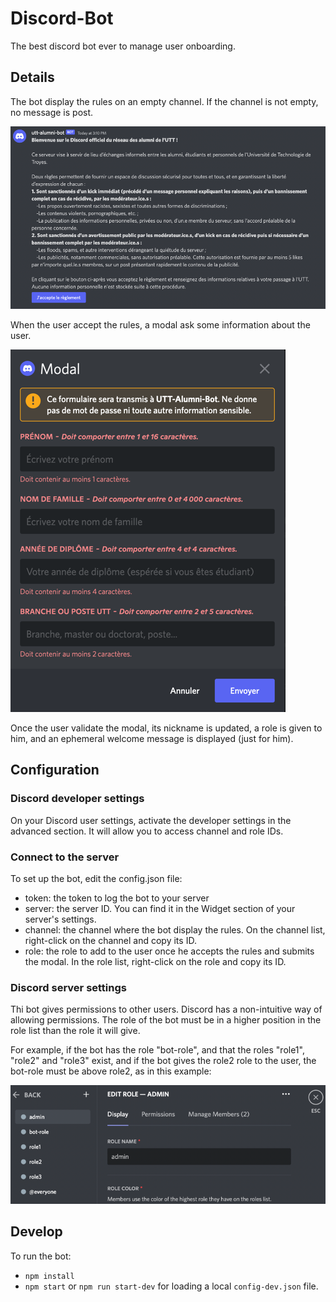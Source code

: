 # Discord-Bot
The best discord bot ever to manage user onboarding.

## Details
The bot display the rules on an empty channel. If the channel is not empty,
no message is post.

![Rules example](assets/rules-example.png)

When the user accept the rules, a modal ask some information about the user.

![Modal example](assets/modal-example.png)

Once the user validate the modal, its nickname is updated, a role is
given to him, and an ephemeral welcome message is displayed (just for him).

## Configuration
### Discord developer settings
On your Discord user settings, activate the developer settings in the advanced section. It will
allow you to access channel and role IDs.

### Connect to the server
To set up the bot, edit the config.json file:
- token: the token to log the bot to your server
- server: the server ID. You can find it in the Widget section of your server's settings.
- channel: the channel where the bot display the rules. On the channel list, right-click on the channel and copy its ID.
- role: the role to add to the user once he accepts the rules and submits the modal. In the role list, right-click on the role and copy its ID.

### Discord server settings
Thi bot gives permissions to other users. Discord has a non-intuitive way of allowing permissions. The role
of the bot must be in a higher position in the role list than the role it will give.

For example, if the bot has the role "bot-role", and that the roles "role1", "role2" and "role3"
exist, and if the bot gives the role2 role to the user, the bot-role must be above role2, as in this example:

![Role list](assets/role-list.png)



## Develop
To run the bot:
- `npm install`
- `npm start` or `npm run start-dev` for loading a local `config-dev.json` file.
